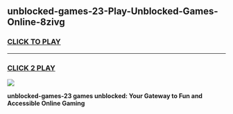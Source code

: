 
## unblocked-games-23-Play-Unblocked-Games-Online-8zivg
<h3>
<a href="https://premium76.site?title=unblocked-games-23&ref=24A">CLICK TO PLAY</a></h3>
<hr>

<h3>
<a href="https://premium76.site?title=unblocked-games-23&ref=24A">CLICK 2 PLAY</a>
  
</h3>

<a href="https://premium76.site?title=unblocked-games-23&ref=24A"><img src="https://clearcache.store/games.png"></a>


**unblocked-games-23 games unblocked: Your Gateway to Fun and Accessible Online Gaming**
